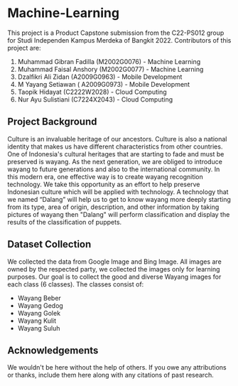 # Machine-Learning

This project is a Product Capstone submission from the C22-PS012 group for Studi Independen Kampus Merdeka of Bangkit 2022. Contributors of this project are:
<ol>
<li>Muhammad Gibran Fadilla (M2002G0076) - Machine Learning</li>
<li>Muhammad Faisal Anshory (M2002G0077) - Machine Learning</li>
<li>Dzalfikri Ali Zidan (A2009G0963) - Mobile Development</li>
<li>M Yayang Setiawan ( A2009G0973) - Mobile Development</li>
<li>Taopik Hidayat (C2222W2028) - Cloud Computing</li>
<li>Nur Ayu Sulistiani (C7224X2043) - Cloud Computing</li>
</ol>

<h2>Project Background</h2>
Culture is an invaluable heritage of our ancestors. Culture is also a national identity that makes us have different characteristics from other countries. One of Indonesia's cultural heritages that are starting to fade and must be preserved is wayang. As the next generation, we are obliged to introduce wayang to future generations and also to the international community. In this modern era, one effective way is to create wayang recognition technology. We take this opportunity as an effort to help preserve Indonesian culture which will be applied with technology. A technology that we named “Dalang” will help us to get to know wayang more deeply starting from its type, area of ​​origin, description, and other information by taking pictures of wayang then "Dalang" will perform classification and display the results of the classification of puppets.

<h2>Dataset Collection</h2>
We collected the data from Google Image and Bing Image.
All images are owned by the respected party, we collected the images only for learning purposes. Our goal is to collect the good and diverse Wayang images for each class (6 classes). The classes consist of:
<ul>
<li>Wayang Beber</li>
<li>Wayang Gedog</li>
<li>Wayang Golek</li>
<li>Wayang Kulit</li>
<li>Wayang Suluh</li>
</ul>

<h2>Acknowledgements</h2>
We wouldn't be here without the help of others. If you owe any attributions or thanks, include them here along with any citations of past research.

